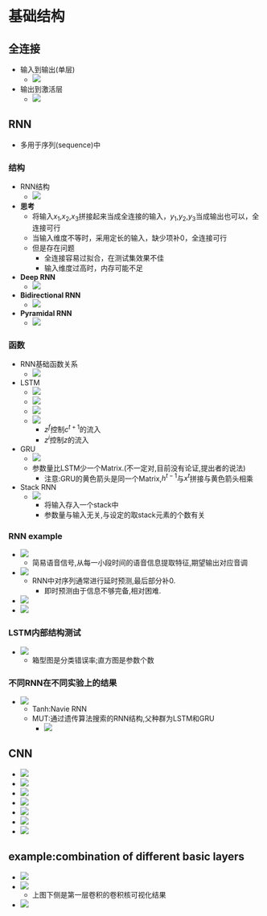 # 基础结构
## 全连接
- 输入到输出(单层)
  - ![](imgs/Basic-Structures/全连接_单层输入到输出.png)
- 输出到激活层
  - ![](imgs/Basic-Structures/全连接_输出到激活层.png)
## RNN
- 多用于序列(sequence)中
### 结构
- RNN结构
  - ![](imgs/Basic-Structures/RNN_结构.png)
- **思考**
  - 将输入$x_1$,$x_2$,$x_3$拼接起来当成全连接的输入，$y_1$,$y_2$,$y_3$当成输出也可以，全连接可行
  - 当输入维度不等时，采用定长的输入，缺少项补0，全连接可行
  - 但是存在问题
    - 全连接容易过拟合，在测试集效果不佳
    - 输入维度过高时，内存可能不足
- **Deep RNN**
  - ![](imgs/Basic-Structures/deep_RNN.png)
- **Bidirectional RNN**
  - ![](imgs/Basic-Structures/Bidirectional_RNN.png)
- **Pyramidal RNN**
  - ![](imgs/Basic-Structures/Pyramidal_RNN.png)
### 函数
- RNN基础函数关系
  - ![](imgs/Basic-Structures/Naive_RNN.png)
- LSTM
  - ![](imgs/Basic-Structures/Navie_vs_LSTM.png)
  - ![](imgs/Basic-Structures/LSTM_1.png)
  - ![](imgs/Basic-Structures/LSTM_2.png)
  - ![](imgs/Basic-Structures/LSTM_3.png)
    - $z^f$控制$c^{t+1}$的流入
    - $z^i$控制$z$的流入
- GRU
  - ![](imgs/Basic-Structures/GRU.png)
  - 参数量比LSTM少一个Matrix.(不一定对,目前没有论证,提出者的说法)
    - 注意:GRU的黄色箭头是同一个Matrix,$h^{t-1}$与$x^t$拼接与黄色箭头相乘
- Stack RNN
  - ![](imgs/Basic-Structures/stack_RNN.png)
    - 将输入存入一个stack中
    - 参数量与输入无关,与设定的取stack元素的个数有关
### RNN example
- ![](imgs/Basic-Structures/RNN_example.png)
  - 简易语音信号,从每一小段时间的语音信息提取特征,期望输出对应音调
- ![](imgs/Basic-Structures/RNN_target_delay.png)
  - RNN中对序列通常进行延时预测,最后部分补0.
    - 即时预测由于信息不够完备,相对困难.
- ![](imgs/Basic-Structures/example_分类精度结果.png)
- ![](imgs/Basic-Structures/example_收敛时间.png)
### LSTM内部结构测试
- ![](imgs/Basic-Structures/LSTM结构测试.png)
  - 箱型图是分类错误率;直方图是参数个数
### 不同RNN在不同实验上的结果
- ![](imgs/Basic-Structures/RNN_不同结构在不同实验上的结果.png)
  - Tanh:Navie RNN
  - MUT:通过遗传算法搜索的RNN结构,父种群为LSTM和GRU
    - ![](imgs/Basic-Structures/遗传算法搜索到的RNN结构.png)
## CNN
- ![](imgs/Basic-Structures/卷积层_权值共享性.png)
- ![](imgs/Basic-Structures/卷积层_stride.png)
- ![](imgs/Basic-Structures/卷积层_卷积运算.png)
- ![](imgs/Basic-Structures/卷积层_卷积运算_第一个卷积核.png)
- ![](imgs/Basic-Structures/卷积层_卷积运算_第二个卷积核.png)
- ![](imgs/Basic-Structures/pooling_layer.png)
- ![](imgs/Basic-Structures/maxpooling.png)
## example:combination of different basic layers
- ![](imgs/Basic-Structures/combination_of_different_basice_layers.png)
- ![](imgs/Basic-Structures/combination_of_different_basic_layers_第二层卷积.png)
  - 上图下侧是第一层卷积的卷积核可视化结果
- ![](imgs/Basic-Structures/combination_of_different_basic_layers_整体.png)